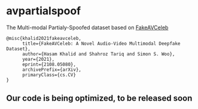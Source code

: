 # avpartialspoof
The Multi-modal Partialy-Spoofed dataset based on [FakeAVCeleb](https://github.com/DASH-Lab/FakeAVCeleb)
```
@misc{khalid2021fakeavceleb,
      title={FakeAVCeleb: A Novel Audio-Video Multimodal Deepfake Dataset}, 
      author={Hasam Khalid and Shahroz Tariq and Simon S. Woo},
      year={2021},
      eprint={2108.05080},
      archivePrefix={arXiv},
      primaryClass={cs.CV}
}
```


## Our code is being optimized, to be released soon 
